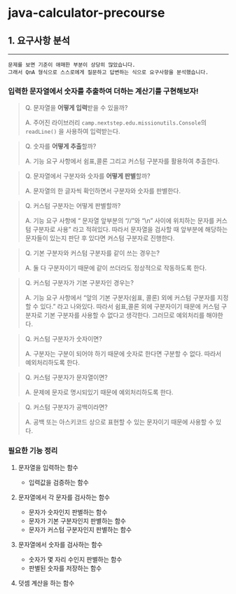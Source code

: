 # java-calculator-precourse

## 1. 요구사항 분석

---

```text
문제를 보면 기준이 애매한 부분이 상당히 많았습니다. 
그래서 QnA 형식으로 스스로에게 질문하고 답변하는 식으로 요구사항을 분석했습니다. 
```

### **입력한 문자열에서 숫자를 추출하여 더하는 계산기를 구현해보자!**

> Q. 문자열을 **어떻게 입력**받을 수 있을까?
>
>A. 주어진 라이브러리 `camp.nextstep.edu.missionutils.Console`의`readLine()` 을 사용하여 입력받는다.


> Q. 숫자를 **어떻게 추출**할까?
>
>A. 기능 요구 사항에서 쉼표,콜론 그리고 커스텀 구분자를 활용하여 추출한다.

> Q. 문자열에서 구분자와 숫자를 **어떻게 판별**할까?
>
>A. 문자열의 한 글자씩 확인하면서 구분자와 숫자를 판별한다.

> Q. 커스텀 구분자는 어떻게 판별할까?
>
>A. 기능 요구 사항에 “ 문자열 앞부분의 “//”와 “\n” 사이에 위치하는 문자를 커스텀 구분자로 사용” 라고 적혀있다. 따라서 문자열을 검사할 때 앞부분에 해당하는 문자들이 있는지 판단 후 있다면 커스텀
> 구분자로 진행한다.

> Q. 기본 구분자와 커스텀 구분자를 같이 쓰는 경우는?
>
>A. 둘 다 구분자이기 때문에 같이 쓰더라도 정상적으로 작동하도록 한다.

> Q. 커스텀 구분자가 기본 구분자인 경우는?
>
>A. 기능 요구 사항에서 “앞의 기본 구분자(쉼표, 콜론) 외에 커스텀 구분자를 지정할 수 있다.” 라고 나와있다. 따라서 쉼표,콜론 외에 구분자이기 때문에 커스텀 구분자로 기본 구분자를 사용할 수 없다고
> 생각한다.
> 그러므로 예외처리를 해야한다.

> Q. 커스텀 구분자가 숫자이면?
>
>A. 구분자는 구분이 되어야 하기 때문에 숫자로 한다면 구분할 수 없다. 따라서 예외처리하도록 한다.

> Q. 커스텀 구분자가 문자열이면?
>
>A. 문제에 문자로 명시되있기 때문에 예외처리하도록 한다.

> Q. 커스텀 구분자가 공백이라면?
>
>A. 공백 또는 아스키코드 상으로 표현할 수 있는 문자이기 때문에 사용할 수 있다.

### 필요한 기능 정리

1. 문자열을 입력하는 함수
    - 입력값을 검증하는 함수


2. 문자열에서 각 문자를 검사하는 함수
    - 문자가 숫자인지 판별하는 함수
    - 문자가 기본 구분자인지 판별하는 함수
    - 문자가 커스텀 구분자인지 판별하는 함수


3. 문자열에서 숫자를 검사하는 함수
    - 숫자가 몇 자리 수인지 판별하는 함수
    - 판별된 숫자를 저장하는 함수


4. 덧셈 계산을 하는 함수
